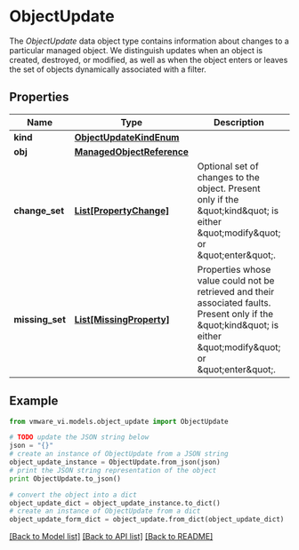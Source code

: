 # ObjectUpdate

The *ObjectUpdate* data object type contains information about changes to a particular managed object.  We distinguish updates when an object is created, destroyed, or modified, as well as when the object enters or leaves the set of objects dynamically associated with a filter. 

## Properties
Name | Type | Description | Notes
------------ | ------------- | ------------- | -------------
**kind** | [**ObjectUpdateKindEnum**](ObjectUpdateKindEnum.md) |  | 
**obj** | [**ManagedObjectReference**](ManagedObjectReference.md) |  | 
**change_set** | [**List[PropertyChange]**](PropertyChange.md) | Optional set of changes to the object.  Present only if the \&quot;kind\&quot; is either \&quot;modify\&quot; or \&quot;enter\&quot;.  | [optional] 
**missing_set** | [**List[MissingProperty]**](MissingProperty.md) | Properties whose value could not be retrieved and their associated faults.  Present only if the \&quot;kind\&quot; is either \&quot;modify\&quot; or \&quot;enter\&quot;.  | [optional] 

## Example

```python
from vmware_vi.models.object_update import ObjectUpdate

# TODO update the JSON string below
json = "{}"
# create an instance of ObjectUpdate from a JSON string
object_update_instance = ObjectUpdate.from_json(json)
# print the JSON string representation of the object
print ObjectUpdate.to_json()

# convert the object into a dict
object_update_dict = object_update_instance.to_dict()
# create an instance of ObjectUpdate from a dict
object_update_form_dict = object_update.from_dict(object_update_dict)
```
[[Back to Model list]](../README.md#documentation-for-models) [[Back to API list]](../README.md#documentation-for-api-endpoints) [[Back to README]](../README.md)


